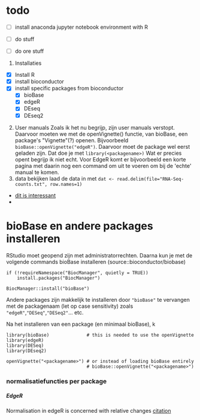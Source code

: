# todo

- [ ] install anaconda jupyter notebook environment with R
- [ ] do stuff
- [ ] do ore stuff
 

1. Installaties
- [x] Install R
- [x] install bioconductor
-  [x] install specific packages from bioconductor
  - [x] bioBase
  - [x] edgeR
  - [x] DEseq
  - [x] DEseq2
2. User manuals
Zoals ik het nu begrijp, zijn user manuals verstopt. Daarvoor moeten we met de openVignette() functie, van bioBase, een package's "Vignette"(?) openen. Bijvoorbeeld `bioBase::openVignette("edgeR")`. Daarvoor moet de package wel eerst geladen zijn. Dat doe je met `library(<packagename>)` Wat er precies opent begrijp ik niet echt. Voor EdgeR komt er bijvoorbeeld een korte pagina met daarin nog een command om uit te voeren om bij de 'echte' manual te komen.
3. data bekijken
laad de data in met `dat <- read.delim(file="RNA-Seq-counts.txt", row.names=1)
`
  - [dit is interessant](https://www.biostars.org/p/130044/)
  -

# bioBase en andere packages installeren

RStudio moet geopend zijn met administratorrechten. Daarna kun je met de volgende commands bioBase installeren (source::bioconductor/biobase)
```
if (!requireNamespace("BiocManager", quietly = TRUE))
    install.packages("BiocManager")

BiocManager::install("bioBase")
```
Andere packages zijn makkelijk te installeren door `"bioBase"` te vervangen met de packagenaam (let op case sensitivity) zoals `"edgeR"`,`"DESeq"`,`"DESeq2"`... etc.

Na het installeren van een package (en minimaal bioBase), k
```
library(bioBase)              # this is needed to use the openVignette
library(edgeR)
library(DESeq)
library(DEseq2)

openVignette("<packagename>") # or instead of loading bioBase entirely
                              # bioBase::openVignette("<packagename>")
```


### normalisatiefuncties per package  
##### EdgeR
Normalisation in edgeR is concerned with relative changes [citation](1)




[1]: edgeRManual
